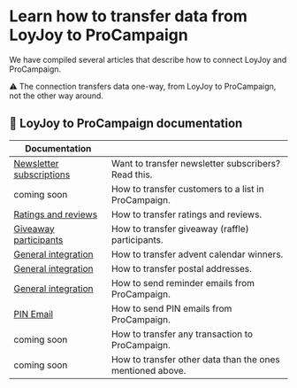 # Learn how to transfer data from LoyJoy to ProCampaign

We have compiled several articles that describe how to connect LoyJoy and ProCampaign.

:warning: The connection transfers data one-way, from LoyJoy to ProCampaign, not the other way around.

## 📖 LoyJoy to ProCampaign documentation

| Documentation                 |                                                                |
| ----------------------------- | -------------------------------------------------------------- |
| [Newsletter subscriptions]    | Want to transfer newsletter subscribers? Read this.            |
| coming soon                   | How to transfer customers to a list in ProCampaign.            |
| [Ratings and reviews]         | How to transfer ratings and reviews.                           |
| [Giveaway participants]       | How to transfer giveaway (raffle) participants.                |
| [General integration]         | How to transfer advent calendar winners.                       |
| [General integration]         | How to transfer postal addresses.                              |
| [General integration]         | How to send reminder emails from ProCampaign.                  |
| [PIN Email]                   | How to send PIN emails from ProCampaign.                       |
| coming soon                   | How to transfer any transaction to ProCampaign.                |
| coming soon                   | How to transfer other data than the ones mentioned above.      |


[Newsletter subscriptions]: https://github.com/loyjoy/welcome/blob/master/documentation/pro_campaign/NEWSLETTER.md
[Ratings and reviews]: https://github.com/loyjoy/welcome/blob/master/documentation/pro_campaign/PRO_CAMPAIGN_RATINGS.md
[General integration]: https://github.com/loyjoy/welcome/blob/master/documentation/pro_campaign/PRO_CAMPAIGN_INTEGRATION.md
[Giveaway participants]: https://github.com/loyjoy/welcome/blob/master/documentation/pro_campaign/PRO_CAMPAIGN_GIVEAWAY.md
[PIN Email]: https://github.com/loyjoy/welcome/blob/master/documentation/pro_campaign/PRO_CAMPAIGN_PIN_EMAIL.md
